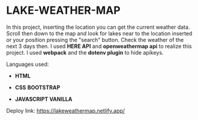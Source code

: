 # LAKE-WEATHER-MAP

In this project, inserting the location you can get the current weather data. 
Scroll then down to the map and look for lakes near to the location inserted or your position pressing the "search" button. Check the weather of the next 3 days then. 
I used **HERE API** and **openweathermap api** to realize this project. I used **webpack** and the **dotenv plugin** to hide apikeys.

Languages used:
- **HTML**

- **CSS** **BOOTSTRAP**

- **JAVASCRIPT VANILLA**

Deploy link:
https://lakeweathermap.netlify.app/
